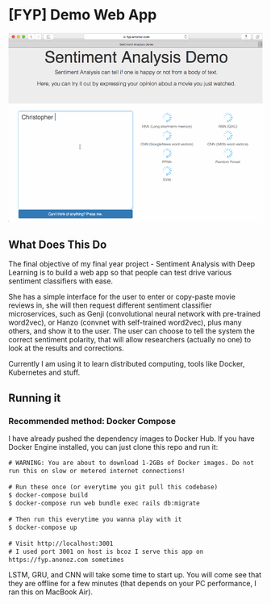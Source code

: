 # [FYP] Demo Web App

![Web App Screenshot](readme_img/sentiment-analysis-demo.gif)

## What Does This Do

The final objective of my final year project - Sentiment Analysis with Deep Learning is to build a web app so that people can test drive various sentiment classifiers with ease.

She has a simple interface for the user to enter or copy-paste movie reviews in, she will then request different sentiment classifier microservices, such as Genji (convolutional neural network with pre-trained word2vec), or Hanzo (convnet with self-trained word2vec), plus many others, and show it to the user. The user can choose to tell the system the correct sentiment polarity, that will allow researchers (actually no one) to look at the results and corrections.

Currently I am using it to learn distributed computing, tools like Docker, Kubernetes and stuff.

## Running it

### Recommended method: Docker Compose

I have already pushed the dependency images to Docker Hub. If you have Docker Engine installed, you can just clone this repo and run it:

```
# WARNING: You are about to download 1-2GBs of Docker images. Do not run this on slow or metered internet connections!

# Run these once (or everytime you git pull this codebase)
$ docker-compose build
$ docker-compose run web bundle exec rails db:migrate

# Then run this everytime you wanna play with it
$ docker-compose up

# Visit http://localhost:3001
# I used port 3001 on host is bcoz I serve this app on https://fyp.anonoz.com sometimes
```

LSTM, GRU, and CNN will take some time to start up. You will come see that they are offline for a few minutes (that depends on your PC performance, I ran this on MacBook Air).
